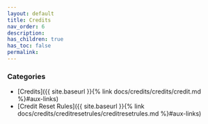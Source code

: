 ```yaml
---
layout: default
title: Credits
nav_order: 6
description:
has_children: true
has_toc: false
permalink:
---
```


### Categories

- [Credits]({{ site.baseurl }}{% link docs/credits/credits/credit.md %}#aux-links)
- [Credit Reset Rules]({{ site.baseurl }}{% link docs/credits/creditresetrules/creditresetrules.md %}#aux-links)
